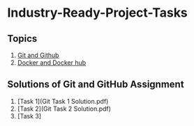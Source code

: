 # Industry-Ready-Project-Tasks
## Topics
1. [Git and Github](Git_&_Docker/Assignment-1.md)
2. [Docker and Docker hub](Git_&_Docker/Assignment-2.md)


## Solutions of Git and GitHub Assignment
1. [Task 1](Git Task 1 Solution.pdf)
2. [Task 2](Git Task 2 Solution.pdf)
3. [Task 3]
